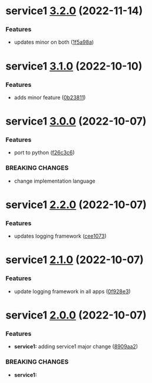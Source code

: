 # service1 [3.2.0](https://github.com/kevin-benton/monorepo-demo/compare/service1@3.1.0...service1@3.2.0) (2022-11-14)


### Features

* updates minor on both ([1f5a98a](https://github.com/kevin-benton/monorepo-demo/commit/1f5a98a8b35ba343d5e23a03bc7dd92b72515bcc))

# service1 [3.1.0](https://github.com/kevin-benton/monorepo-demo/compare/service1@3.0.0...service1@3.1.0) (2022-10-10)


### Features

* adds minor feature ([0b23811](https://github.com/kevin-benton/monorepo-demo/commit/0b23811aef29fcffc6c2133c6eca437073a0adcf))

# service1 [3.0.0](https://github.com/kevin-benton/monorepo-demo/compare/service1@2.2.0...service1@3.0.0) (2022-10-07)


### Features

* port to python ([f26c3c6](https://github.com/kevin-benton/monorepo-demo/commit/f26c3c6d753440af4125ed1d54aff454b61fde39))


### BREAKING CHANGES

* change implementation language

# service1 [2.2.0](https://github.com/kevin-benton/monorepo-demo/compare/service1@2.1.0...service1@2.2.0) (2022-10-07)


### Features

* updates logging framework ([cee1073](https://github.com/kevin-benton/monorepo-demo/commit/cee1073778addcc1213238f482a10579ea4816d1))

# service1 [2.1.0](https://github.com/kevin-benton/monorepo-demo/compare/service1@2.0.0...service1@2.1.0) (2022-10-07)


### Features

* update logging framework in all apps ([0f928e3](https://github.com/kevin-benton/monorepo-demo/commit/0f928e3f9b70e397018a8477ec3f125406fd3933))

# service1 [2.0.0](https://github.com/kevin-benton/monorepo-demo/compare/service1@1.0.0...service1@2.0.0) (2022-10-07)


### Features

* **service1:** adding service1 major change ([8909aa2](https://github.com/kevin-benton/monorepo-demo/commit/8909aa23e08449a07a8e5516b2e4b8adf69d7370))


### BREAKING CHANGES

* **service1:**

